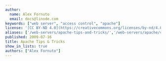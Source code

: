 ```yaml
---
author:
  name: Alex Fornuto
  email: docs@linode.com
keywords: ["web server", "access control", "apache"]
license: '[CC BY-ND 4.0](https://creativecommons.org/licenses/by-nd/4.0)'
aliases: ['/web-servers/apache-tips-and-tricks/','/web-servers/apache/configuration/','/websites/apache-tips-and-tricks/']
published: 2009-07-16
title: Apache Tips & Tricks
show_in_lists: true
authors: ["Alex Fornuto"]
---
```

